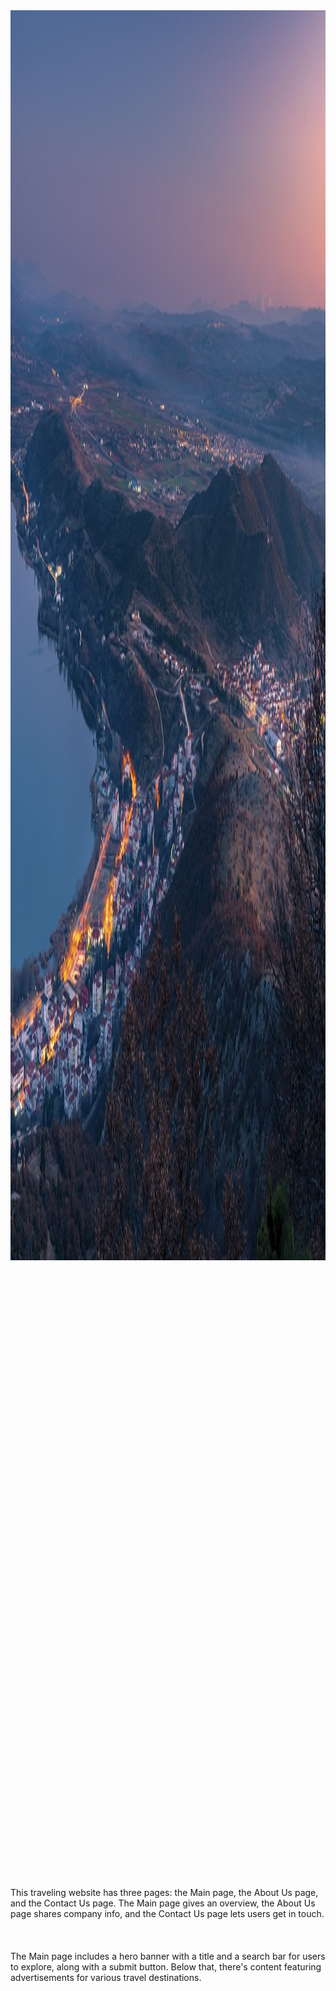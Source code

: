 <img src="./src/img/main-page-her-banner.jpg" style="height: 50vh; width: 100%; background-size: cover;">
<div style="width: 1px; height: 1000px; background-color: white;"></div>
This traveling website has three pages: the Main page, the About Us page, and the Contact Us page. The Main page gives an overview, the About Us page shares company info, and the Contact Us page lets users get in touch.
<br><br><br><br>
The Main page includes a hero banner with a title and a search bar for users to explore, along with a submit button. Below that, there's content featuring advertisements for various travel destinations.
